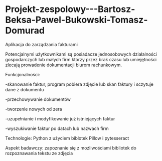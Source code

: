 # Projekt-zespolowy---Bartosz-Beksa-Pawel-Bukowski-Tomasz-Domurad

Aplikacja do zarządzania fakturami


Potencjalnymi użytkownikami są posiadacze jednosobowych działalności gospodarczych lub małych firm którzy przez brak czasu lub umiejętności zlecają prowadenie dokumentacji biurom rachunkowym.



Funkcjonalności:

-skanowanie faktur, program pobiera zdjęcie lub skan faktury i sczytuje dane z dokumentu

-przechowywanie dokumentów

-tworzenie nowych od zera

-uzupełnianie i modyfikowanie już istniejących faktur 

-wyszukiwanie faktur po datach lub nazwach firm



Technologie:
Python z użyciem biblotek Pillow i pytesseract



Aspekt badawczy:
zapoznanie się z możliwościami bibliotek do rozpoznawania tekstu ze zdjęcia


